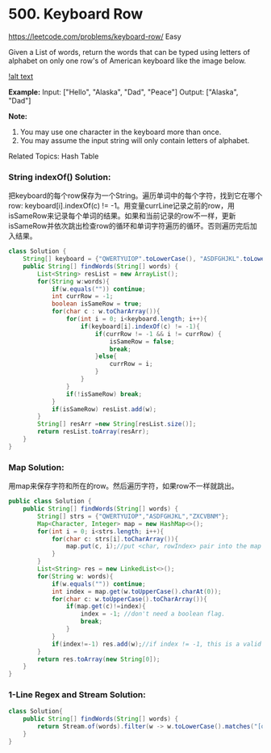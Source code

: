 # 500. Keyboard Row
<https://leetcode.com/problems/keyboard-row/>
Easy

Given a List of words, return the words that can be typed using letters of alphabet on only one row's of American keyboard like the image below.

[!alt text](../resources/keyboard.png)

**Example:**
    Input: ["Hello", "Alaska", "Dad", "Peace"]
    Output: ["Alaska", "Dad"]

**Note:**

1. You may use one character in the keyboard more than once.
2. You may assume the input string will only contain letters of alphabet.

Related Topics: Hash Table

### String indexOf() Solution:
把keyboard的每个row保存为一个String。遍历单词中的每个字符，找到它在哪个row: keyboard[i].indexOf(c) != -1。用变量currLine记录之前的row，用isSameRow来记录每个单词的结果。如果和当前记录的row不一样，更新isSameRow并依次跳出检查row的循环和单词字符遍历的循环。否则遍历完后加入结果。

```java
class Solution {
    String[] keyboard = {"QWERTYUIOP".toLowerCase(), "ASDFGHJKL".toLowerCase(), "ZXCVBNM".toLowerCase()};
    public String[] findWords(String[] words) {
        List<String> resList = new ArrayList();
        for(String w:words){
            if(w.equals("")) continue;
            int currRow = -1;
            boolean isSameRow = true;
            for(char c : w.toCharArray()){
                for(int i = 0; i<keyboard.length; i++){
                    if(keyboard[i].indexOf(c) != -1){
                        if(currRow != -1 && i != currRow) {
                            isSameRow = false;
                            break;
                        }else{
                            currRow = i;
                        }
                    }
                }
                if(!isSameRow) break;
            }
            if(isSameRow) resList.add(w); 
        }
        String[] resArr =new String[resList.size()];
        return resList.toArray(resArr);
    }
}
```


### Map Solution:
用map来保存字符和所在的row。然后遍历字符，如果row不一样就跳出。

```java
public class Solution {
    public String[] findWords(String[] words) {
        String[] strs = {"QWERTYUIOP","ASDFGHJKL","ZXCVBNM"};
        Map<Character, Integer> map = new HashMap<>();
        for(int i = 0; i<strs.length; i++){
            for(char c: strs[i].toCharArray()){
                map.put(c, i);//put <char, rowIndex> pair into the map
            }
        }
        List<String> res = new LinkedList<>();
        for(String w: words){
            if(w.equals("")) continue;
            int index = map.get(w.toUpperCase().charAt(0));
            for(char c: w.toUpperCase().toCharArray()){
                if(map.get(c)!=index){
                    index = -1; //don't need a boolean flag. 
                    break;
                }
            }
            if(index!=-1) res.add(w);//if index != -1, this is a valid string
        }
        return res.toArray(new String[0]);
    }
}
```


### 1-Line Regex and Stream Solution:

```java
class Solution{
    public String[] findWords(String[] words) {
        return Stream.of(words).filter(w -> w.toLowerCase().matches("[qwertyuiop]*|[asdfghjkl]*|[zxcvbnm]*")).toArray(String[]::new);
    }
}
```